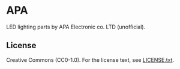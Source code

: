 # APA

LED lighting parts by APA Electronic co. LTD (unofficial).

## License

Creative Commons (CC0-1.0). For the license text, see [LICENSE.txt](LICENSE.txt).
